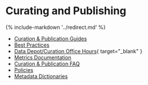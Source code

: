 # Curating and Publishing

{% include-markdown '../redirect.md' %}

- [Curation & Publication Guides](/user-guide/curating/guides/)
- [Best Practices](/user-guide/curating/bestpractices/)
- [Data Depot/Curation Office Hours](https://www.designsafe-ci.org/facilities/virtual-office-hours/){ target="_blank" }
- [Metrics Documentation](/user-guide/data-depot/dissemination-and-impact/)
- [Curation & Publication FAQ](/user-guide/curating/faq/)
- [Policies](/user-guide/curating/policies/)
- [Metadata Dictionaries](/user-guide/dictionary/)
